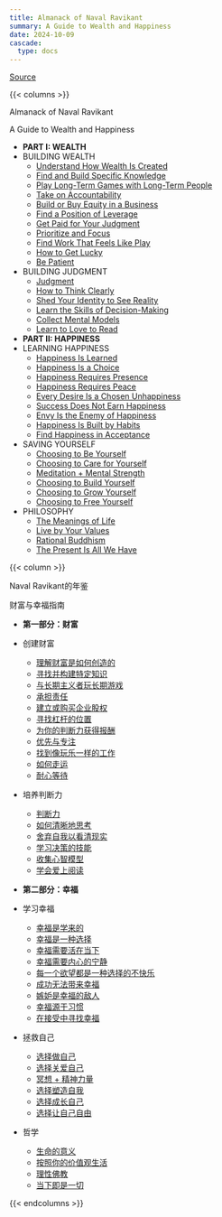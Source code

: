 ```yaml
---
title: Almanack of Naval Ravikant
summary: A Guide to Wealth and Happiness
date: 2024-10-09
cascade:
  type: docs
---
```


[Source](https://www.navalmanack.com/almanack-of-naval-ravikant/table-of-contents)

{{< columns >}}

Almanack of Naval Ravikant

A Guide to Wealth and Happiness

- **PART I: WEALTH**
- BUILDING WEALTH
  - [Understand How Wealth Is Created](1-1-01-understanding-how-wealth-is-created)
  - [Find and Build Specific Knowledge](1-1-02-find-and-build-specific-knowledge)
  - [Play Long-Term Games with Long-Term People](1-1-03-play-long-term-games-with-long-term-people)
  - [Take on Accountability](1-1-04-take-on-accountability)
  - [Build or Buy Equity in a Business](1-1-05-build-or-buy-equity-in-a-business)
  - [Find a Position of Leverage](1-1-06-find-a-position-of-leverage)
  - [Get Paid for Your Judgment](1-1-07-get-paid-for-your-judgment)
  - [Prioritize and Focus](1-1-08-prioritize-and-focus)
  - [Find Work That Feels Like Play](1-1-09-find-work-that-feels-like-play)
  - [How to Get Lucky](1-1-10-how-to-get-lucky)
  - [Be Patient](1-1-11-be-patient)
- BUILDING JUDGMENT
  - [Judgment](1-2-01-judgment)
  - [How to Think Clearly](1-2-02-how-to-think-clearly)
  - [Shed Your Identity to See Reality](1-2-03-shed-your-identity-to-see-reality)
  - [Learn the Skills of Decision-Making](1-2-04-learn-the-skills-of-decision-making)
  - [Collect Mental Models](1-2-05-collect-mental-models)
  - [Learn to Love to Read](1-2-06-learn-to-love-to-read)
- **PART II: HAPPINESS**
- LEARNING HAPPINESS
  - [Happiness Is Learned](2-1-01-happiness-is-learned)
  - [Happiness Is a Choice](2-1-02-happiness-is-a-choice)
  - [Happiness Requires Presence](2-1-03-happiness-requires-presence)
  - [Happiness Requires Peace](2-1-04-happiness-requires-peace)
  - [Every Desire Is a Chosen Unhappiness](2-1-05-every-desire-is-a-chosen-unhappiness)
  - [Success Does Not Earn Happiness](2-1-06-success-does-not-earn-happiness)
  - [Envy Is the Enemy of Happiness](2-1-07-envy-is-the-enemy-of-happiness)
  - [Happiness Is Built by Habits](2-1-08-happiness-is-built-by-habits)
  - [Find Happiness in Acceptance](2-1-09-find-happiness-in-acceptance)
- SAVING YOURSELF
  - [Choosing to Be Yourself](2-2-01-choosing-to-be-yourself)
  - [Choosing to Care for Yourself](2-2-02-choosing-to-care-for-yourself)
  - [Meditation + Mental Strength](2-2-03-meditation-mental-strength)
  - [Choosing to Build Yourself](2-2-04-choosing-to-build-yourself)
  - [Choosing to Grow Yourself](2-2-05-choosing-to-grow-yourself)
  - [Choosing to Free Yourself](2-2-06-choosing-to-free-yourself)
- PHILOSOPHY
  - [The Meanings of Life](2-3-01-the-meanings-of-life)
  - [Live by Your Values](2-3-02-live-by-your-values)
  - [Rational Buddhism](2-3-03-rational-buddhism)
  - [The Present Is All We Have](2-3-04-the-present-is-all-we-have)

{{< column >}}

Naval Ravikant的年鉴

财富与幸福指南

- **第一部分：财富**
- 创建财富
  - [理解财富是如何创造的](1-1-01-understanding-how-wealth-is-created)
  - [寻找并构建特定知识](1-1-02-find-and-build-specific-knowledge)
  - [与长期主义者玩长期游戏](1-1-03-play-long-term-games-with-long-term-people)
  - [承担责任](1-1-04-take-on-accountability)
  - [建立或购买企业股权](1-1-05-build-or-buy-equity-in-a-business)
  - [寻找杠杆的位置](1-1-06-find-a-position-of-leverage)
  - [为你的判断力获得报酬](1-1-07-get-paid-for-your-judgment)
  - [优先与专注](1-1-08-prioritize-and-focus)
  - [找到像玩乐一样的工作](1-1-09-find-work-that-feels-like-play)
  - [如何走运](1-1-10-how-to-get-lucky)
  - [耐心等待](1-1-11-be-patient)
- 培养判断力
  - [判断力](1-2-01-judgment)
  - [如何清晰地思考](1-2-02-how-to-think-clearly)
  - [舍弃自我以看清现实](1-2-03-shed-your-identity-to-see-reality)
  - [学习决策的技能](1-2-04-learn-the-skills-of-decision-making)
  - [收集心智模型](1-2-05-collect-mental-models)
  - [学会爱上阅读](1-2-06-learn-to-love-to-read)

- **第二部分：幸福**
- 学习幸福
  - [幸福是学来的](2-1-01-happiness-is-learned)
  - [幸福是一种选择](2-1-02-happiness-is-a-choice)
  - [幸福需要活在当下](2-1-03-happiness-requires-presence)
  - [幸福需要内心的宁静](2-1-04-happiness-requires-peace)
  - [每一个欲望都是一种选择的不快乐](2-1-05-every-desire-is-a-chosen-unhappiness)
  - [成功无法带来幸福](2-1-06-success-does-not-earn-happiness)
  - [嫉妒是幸福的敌人](2-1-07-envy-is-the-enemy-of-happiness)
  - [幸福源于习惯](2-1-08-happiness-is-built-by-habits)
  - [在接受中寻找幸福](2-1-09-find-happiness-in-acceptance)
- 拯救自己
  - [选择做自己](2-2-01-choosing-to-be-yourself)
  - [选择关爱自己](2-2-02-choosing-to-care-for-yourself)
  - [冥想 + 精神力量](2-2-03-meditation-mental-strength)
  - [选择塑造自我](2-2-04-choosing-to-build-yourself)
  - [选择成长自己](2-2-05-choosing-to-grow-yourself)
  - [选择让自己自由](2-2-06-choosing-to-free-yourself)
- 哲学
  - [生命的意义](2-3-01-the-meanings-of-life)
  - [按照你的价值观生活](2-3-02-live-by-your-values)
  - [理性佛教](2-3-03-rational-buddhism)
  - [当下即是一切](2-3-04-the-present-is-all-we-have)

{{< endcolumns >}}
